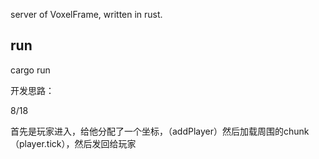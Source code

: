 server of VoxelFrame, written in rust.



## run

cargo run



开发思路：

8/18

首先是玩家进入，给他分配了一个坐标，（addPlayer）然后加载周围的chunk（player.tick），然后发回给玩家

